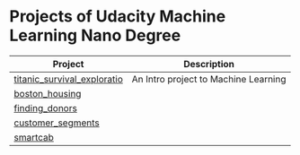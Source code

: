 # Projects of Udacity Machine Learning Nano Degree

| Project                                                                                                                         | Description                           |
|---------------------------------------------------------------------------------------------------------------------------------|---------------------------------------|
| [titanic_survival_exploratio](https://github.com/jswong65/Machine_Learning_Nano_Degree/tree/master/titanic_survival_exploratio) | An Intro project to Machine Learning  |
| [boston_housing](https://github.com/jswong65/Machine_Learning_Nano_Degree/tree/master/boston_housing)                           |                                       |
| [finding_donors](https://github.com/jswong65/Machine_Learning_Nanodegree/tree/master/finding_donors)                            |                                       |
| [customer_segments](https://github.com/jswong65/Machine_Learning_Nano_Degree/tree/master/customer_segments)                     |                                       |
| [smartcab](https://github.com/jswong65/Machine_Learning_Nano_Degree/tree/master/smartcab)                                       |                                       |
